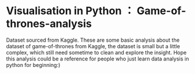 # Visualisation in Python ： Game-of-thrones-analysis
Dataset sourced from Kaggle.
These are some basic analysis about the dataset of game-of-thrones from Kaggle, the dataset is small but a little complex, which still need sometime to clean and explore the insight. Hope this analysis could be a reference for people who just learn data analysis in python for beginning:)
